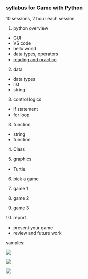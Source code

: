 ### syllabus for Game with Python

10 sessions, 2 hour each session

1. python overview
  - GUI
  - VS code
  - hello world
  - data types, operators
  - [reading and practice](https://www.learnpython.org/en/Welcome)
  
2. data
  - data types
  - list
  - string
  
3. control logics
  - if statement
  - for loop

3. function
  - string
  - function
  
4. Class

5. graphics
  - Turtle

6. pick a game

7. game 1

8. game 2

9. game 3

10. report
  - present your game
  - review and future work
  

samples:

![](http://www.grantjenks.com/docs/freegames/_static/pacman.gif)

![](http://www.grantjenks.com/docs/freegames/_static/tron.gif)

![](http://www.grantjenks.com/docs/freegames/_static/fidget.gif)
